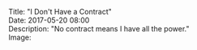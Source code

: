 Title: "I Don't Have a Contract"  
Date: 2017-05-20 08:00  
Description: "No contract means I have all the power."  
Image:  